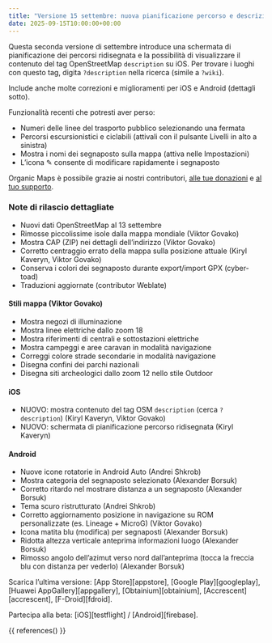 ```yaml
---
title: "Versione 15 settembre: nuova pianificazione percorso e descrizioni OSM"
date: 2025-09-15T10:00:00+00:00
---
```


Questa seconda versione di settembre introduce una schermata di pianificazione dei percorsi ridisegnata e la possibilità di visualizzare il contenuto del tag OpenStreetMap `description` su iOS. Per trovare i luoghi con questo tag, digita `?description` nella ricerca (simile a `?wiki`).

Include anche molte correzioni e miglioramenti per iOS e Android (dettagli sotto).

Funzionalità recenti che potresti aver perso:
- Numeri delle linee del trasporto pubblico selezionando una fermata
- Percorsi escursionistici e ciclabili (attivali con il pulsante Livelli in alto a sinistra)
- Mostra i nomi dei segnaposto sulla mappa (attiva nelle Impostazioni)
- L’icona ✎ consente di modificare rapidamente i segnaposto

Organic Maps è possibile grazie ai nostri contributori, [alle tue donazioni](@/donate/index.it.md) e [al tuo supporto](@/contribute/index.md).

### Note di rilascio dettagliate

- Nuovi dati OpenStreetMap al 13 settembre
- Rimosse piccolissime isole dalla mappa mondiale (Viktor Govako)
- Mostra CAP (ZIP) nei dettagli dell’indirizzo (Viktor Govako)
- Corretto centraggio errato della mappa sulla posizione attuale (Kiryl Kaveryn, Viktor Govako)
- Conserva i colori dei segnaposto durante export/import GPX (cyber-toad)
- Traduzioni aggiornate (contributor Weblate)

#### Stili mappa (Viktor Govako)

- Mostra negozi di illuminazione
- Mostra linee elettriche dallo zoom 18
- Mostra riferimenti di centrali e sottostazioni elettriche
- Mostra campeggi e aree caravan in modalità navigazione
- Correggi colore strade secondarie in modalità navigazione
- Disegna confini dei parchi nazionali
- Disegna siti archeologici dallo zoom 12 nello stile Outdoor

#### iOS

- NUOVO: mostra contenuto del tag OSM `description` (cerca `?description`) (Kiryl Kaveryn, Viktor Govako)
- NUOVO: schermata di pianificazione percorso ridisegnata (Kiryl Kaveryn)

#### Android

- Nuove icone rotatorie in Android Auto (Andrei Shkrob)
- Mostra categoria del segnaposto selezionato (Alexander Borsuk)
- Corretto ritardo nel mostrare distanza a un segnaposto (Alexander Borsuk)
- Tema scuro ristrutturato (Andrei Shkrob)
- Corretto aggiornamento posizione in navigazione su ROM personalizzate (es. Lineage + MicroG) (Viktor Govako)
- Icona matita blu (modifica) per segnaposti (Alexander Borsuk)
- Ridotta altezza verticale anteprima informazioni luogo (Alexander Borsuk)
- Rimosso angolo dell’azimut verso nord dall’anteprima (tocca la freccia blu con distanza per vederlo) (Alexander Borsuk)

Scarica l’ultima versione: [App Store][appstore], [Google Play][googleplay], [Huawei AppGallery][appgallery], [Obtainium][obtainium], [Accrescent][accrescent], [F-Droid][fdroid].

Partecipa alla beta: [iOS][testflight] / [Android][firebase].

{{ references() }}
